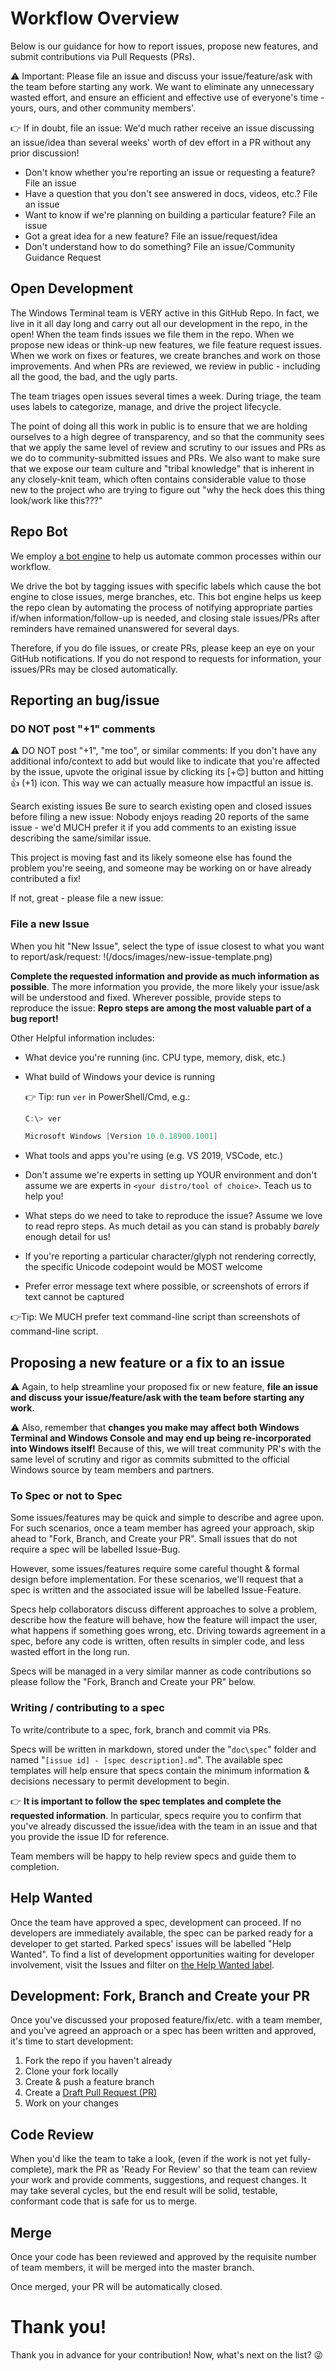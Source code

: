 # Workflow Overview

Below is our guidance for how to report issues, propose new features, and submit contributions via Pull Requests (PRs).

⚠ Important: Please file an issue and discuss your issue/feature/ask with the team before starting any work. We want to eliminate any unnecessary wasted effort, and ensure an efficient and effective use of everyone's time - yours, ours, and other community members'.

👉 If in doubt, file an issue:
We'd much rather receive an issue discussing an issue/idea than several weeks' worth of dev effort in a PR without any prior discussion!

* Don't know whether you're reporting an issue or requesting a feature? File an issue
* Have a question that you don't see answered in docs, videos, etc.? File an issue
* Want to know if we're planning on building a particular feature? File an issue
* Got a great idea for a new feature? File an issue/request/idea
* Don't understand how to do something? File an issue/Community Guidance Request

## Open Development

The Windows Terminal team is VERY active in this GitHub Repo. In fact, we live in it all day long and carry out all our development in the repo, in the open! When the team finds issues we file them in the repo. When we propose new ideas or think-up new features, we file feature request issues. When we work on fixes or features, we create branches and work on those improvements. And when PRs are reviewed, we review in public - including all the good, the bad, and the ugly parts.

The team triages open issues several times a week. During triage, the team uses labels to categorize, manage, and drive the project lifecycle. 

The point of doing all this work in public is to ensure that we are holding ourselves to a high degree of transparency, and so that the community sees that we apply the same level of review and scrutiny to our issues and PRs as we do to community-submitted issues and PRs. We also want to make sure that we expose our team culture and "tribal knowledge" that is inherent in any closely-knit team, which often contains considerable value to those new to the project who are trying to figure out "why the heck does this thing look/work like this???"

## Repo Bot

We employ [a bot engine](https://github.com/microsoft/terminal/blob/master/doc/bot.md) to help us automate common processes within our workflow.

We drive the bot by tagging issues with specific labels which cause the bot engine to close issues, merge branches, etc. This bot engine helps us keep the repo clean by automating the process of notifying appropriate parties if/when information/follow-up is needed, and closing stale issues/PRs after reminders have remained unanswered for several days.

Therefore, if you do file issues, or create PRs, please keep an eye on your GitHub notifications. If you do not respond to requests for information, your issues/PRs may be closed automatically.

## Reporting an bug/issue

### DO NOT post "+1" comments

⚠ DO NOT post "+1", "me too", or similar comments: If you don't have any additional info/context to add but would like to indicate that you're affected by the issue, upvote the original issue by clicking its [+😊] button and hitting 👍 (+1) icon. This way we can actually measure how impactful an issue is.

Search existing issues
Be sure to search existing open and closed issues before filing a new issue: Nobody enjoys reading 20 reports of the same issue - we'd MUCH prefer it if you add comments to an existing issue describing the same/similar issue.

This project is moving fast and its likely someone else has found the problem you're seeing, and someone may be working on or have already contributed a fix!

If not, great - please file a new issue:

### File a new Issue

When you hit "New Issue", select the type of issue closest to what you want to report/ask/request:
!(/docs/images/new-issue-template.png)

**Complete the requested information and provide as much information as possible**. The more information you provide, the more likely your issue/ask will be understood and fixed. Wherever possible, provide steps to reproduce the issue: **Repro steps are among the most valuable part of a bug report!**

Other Helpful information includes:

* What device you're running (inc. CPU type, memory, disk, etc.)
* What build of Windows your device is running
  
  👉 Tip: run `ver` in PowerShell/Cmd, e.g.:

    ```powershell
    C:\> ver

    Microsoft Windows [Version 10.0.18900.1001]
    ```

* What tools and apps you're using (e.g. VS 2019, VSCode, etc.)
* Don't assume we're experts in setting up YOUR environment and don't assume we are experts in `<your distro/tool of choice>`. Teach us to help you!
* What steps do we need to take to reproduce the issue? Assume we love to read repro steps. As much detail as you can stand is probably _barely_ enough detail for us!
* If you're reporting a particular character/glyph not rendering correctly, the specific Unicode codepoint would be MOST welcome
* Prefer error message text where possible, or screenshots of errors if text cannot be captured

👉Tip: We MUCH prefer text command-line script than screenshots of command-line script.

## Proposing a new feature or a fix to an issue

⚠ Again, to help streamline your proposed fix or new feature, **file an issue and discuss your issue/feature/ask with the team before starting any work.**

⚠ Also, remember that **changes you make may affect both Windows Terminal and Windows Console and may end up being re-incorporated into Windows itself!** Because of this, we will treat community PR's with the same level of scrutiny and rigor as commits submitted to the official Windows source by team members and partners.

### To Spec or not to Spec

Some issues/features may be quick and simple to describe and agree upon. For such scenarios, once a team member has agreed your approach, skip ahead to "Fork, Branch, and Create your PR". Small issues that do not require a spec will be labelled Issue-Bug.

However, some issues/features require some careful thought & formal design before implementation. For these scenarios, we'll request that a spec is written and the associated issue will be labelled Issue-Feature.

Specs help collaborators discuss different approaches to solve a problem, describe how the feature will behave, how the feature will impact the user, what happens if something goes wrong, etc. Driving towards agreement in a spec, before any code is written, often results in simpler code, and less wasted effort in the long run.

Specs will be managed in a very similar manner as code contributions so please follow the "Fork, Branch and Create your PR" below.

### Writing / contributing to a spec

To write/contribute to a spec, fork, branch and commit via PRs.

Specs will be written in markdown, stored under the "`doc\spec`" folder and named "`[issue id] - [spec description].md`". The available spec templates will help ensure that specs contain the minimum information & decisions necessary to permit development to begin.

👉 **It is important to follow the spec templates and complete the requested information**. In particular, specs require you to confirm that you've already discussed the issue/idea with the team in an issue and that you provide the issue ID for reference.

Team members will be happy to help review specs and guide them to completion.

## Help Wanted

Once the team have approved a spec, development can proceed. If no developers are immediately available, the spec can be parked ready for a developer to get started. Parked specs' issues will be labelled "Help Wanted". To find a list of development opportunities waiting for developer involvement, visit the Issues and filter on [the Help Wanted label](https://github.com/microsoft/terminal/labels/Help-Wanted).

## Development: Fork, Branch and Create your PR

Once you've discussed your proposed feature/fix/etc. with a team member, and you've agreed an approach or a spec has been written and approved, it's time to start development:

1. Fork the repo if you haven't already
1. Clone your fork locally
1. Create & push a feature branch
1. Create a [Draft Pull Request (PR)](https://github.blog/2019-02-14-introducing-draft-pull-requests/)
1. Work on your changes

## Code Review

When you'd like the team to take a look, (even if the work is not yet fully-complete), mark the PR as 'Ready For Review' so that the team can review your work and provide comments, suggestions, and request changes. It may take several cycles, but the end result will be solid, testable, conformant code that is safe for us to merge.

## Merge

Once your code has been reviewed and approved by the requisite number of team members, it will be merged into the master branch.

Once merged, your PR will be automatically closed.

# Thank you!

Thank you in advance for your contribution! Now, what's next on the list? 😜
